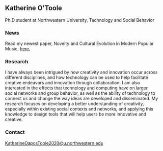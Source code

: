 
## Katherine O'Toole

Ph.D student at Northwestern University, Technology and Social Behavior

### News 
Read my newest paper, Novelty and Cultural Evolution in Modern Popular Music, [here.]([https://link-url-here.org](https://github.com/kmotoole/About/raw/gh-pages/Reference.pdf))

### Research

I have always been intrigued by how creativity and innovation occur across different disciplines, and how technology can be used to help facilitate creative endeavors and innovation through collaboration. I am also interested in the effects that technology and computing have on larger social networks and group behavior, as well as the ability of technology to connect us and change the way ideas are developed and disseminated. My research focuses on developing a better understanding of creativity, especially within existing social contexts and networks, and applying this knowledge to design tools that will help users be more innovative and creative. 



### Contact

KatherineOaposToole2020@u.northwestern.edu
